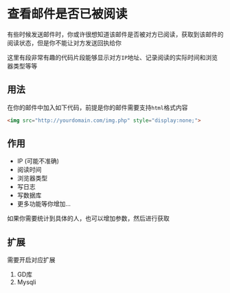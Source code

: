 # 查看邮件是否已被阅读

有些时候发送邮件时，你或许很想知道该邮件是否被对方已阅读，获取到该邮件的阅读状态，但是你不能让对方发送回执给你

这里有段非常有趣的代码片段能够显示对方`IP`地址、记录阅读的实际时间和浏览器类型等等

## 用法

在你的邮件中加入如下代码，前提是你的邮件需要支持`html`格式内容

```html
<img src="http://yourdomain.com/img.php" style="display:none;">
```

## 作用

* IP (可能不准确)
* 阅读时间
* 浏览器类型
* 写日志
* 写数据库
* 更多功能等你增加...

如果你需要统计到具体的人，也可以增加参数，然后进行获取

## 扩展

需要开启对应扩展

1. GD库
2. Mysqli
